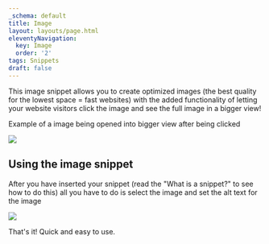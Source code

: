 ```yaml
---
_schema: default
title: Image
layout: layouts/page.html
eleventyNavigation:
  key: Image
  order: '2'
tags: Snippets
draft: false
---
```

This image snippet allows you to create optimized images (the best quality for the lowest space = fast websites) with the added functionality of letting your website visitors click the image and see the full image in a bigger view!

Example of a image being opened into bigger view after being clicked

![](/assets/images/uploads/image-60.png)

## Using the image snippet

After you have inserted your snippet (read the "What is a snippet?" to see how to do this) all you have to do is select the image and set the alt text for the image

![](/assets/images/uploads/image-62.png)

That's it! Quick and easy to use.